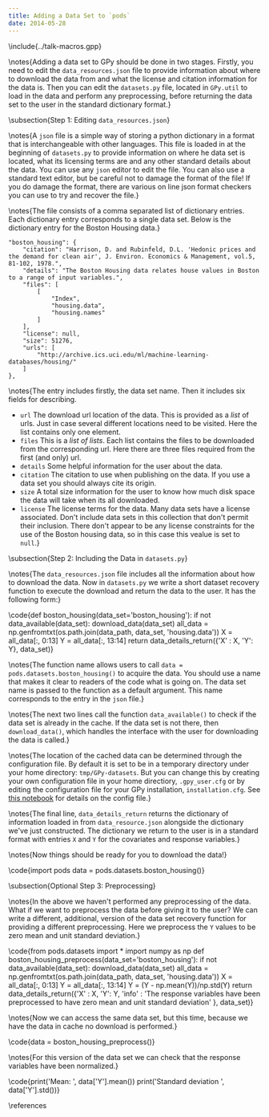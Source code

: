 ```yaml
---
title: Adding a Data Set to `pods`
date: 2014-05-28
---
```



\include{../talk-macros.gpp}

\notes{Adding a data set to GPy should be done in two stages. Firstly, you need to edit the `data_resources.json` file to provide information about where to download the data from and what the license and citation information for the data is. Then you can edit the `datasets.py` file, located in `GPy.util` to load in the data and perform any preprocessing, before returning the data set to the user in the standard dictionary format.}

\subsection{Step 1: Editing `data_resources.json`}

\notes{A `json` file is a simple way of storing a python dictionary in a format that is interchangeable with other languages. This file is loaded in at the beginning of `datasets.py` to provide information on where he data set is located, what its licensing terms are and any other standard details about the data. You can use any `json` editor to edit the file. You can also use a standard text editor, but be careful not to damage the format of the file! If you do damage the format, there are various on line json format checkers you can use to try and recover the file.}

\notes{The file consists of a comma separated list of dictionary entries. Each dictionary entry corresponds to a single data set. Below is the dictionary entry for the Boston Housing data.}

```
"boston_housing": {
	"citation": "Harrison, D. and Rubinfeld, D.L. 'Hedonic prices and the demand for clean air', J. Environ. Economics & Management, vol.5, 81-102, 1978.",
	"details": "The Boston Housing data relates house values in Boston to a range of input variables.",
	"files": [
		[
			"Index",
			"housing.data",
			"housing.names"
		]
	],
	"license": null,
	"size": 51276,
	"urls": [
		"http://archive.ics.uci.edu/ml/machine-learning-databases/housing/"
	]
},
```

\notes{The entry includes firstly, the data set name. Then it includes six fields for describing. 
* `url` The download url location of the data. This is provided as a *list* of urls. Just in case several different locations need to be visited. Here the list contains only one element.
* `files` This is a *list of lists*. Each list contains the files to be downloaded from the corresponding url. Here there are three files required from the first (and only) url.
* `details` Some helpful information for the user about the data.
* `citation` The citation to use when publishing on the data. If you use a data set you should always cite its origin.
* `size` A total size information for the user to know how much disk space the data will take when its all downloaded.
* `license` The license terms for the data. Many data sets have a license associated. Don't include data sets in this collection that don't permit their inclusion. There don't appear to be any license constraints for the use of the Boston housing data, so in this case this vealue is set to `null`.}

\subsection{Step 2: Including the Data in `datasets.py`}

\notes{The `data_resources.json` file includes all the information about how to download the data. Now in `datasets.py` we write a short dataset recovery function to execute the download and return the data to the user. It has the following form:}


\code{def boston_housing(data_set='boston_housing'):
    if not data_available(data_set):
        download_data(data_set)
    all_data = np.genfromtxt(os.path.join(data_path, data_set, 'housing.data'))
    X = all_data[:, 0:13]
    Y = all_data[:, 13:14]
    return data_details_return({'X' : X, 'Y': Y}, data_set)}

\notes{The function name allows users to call `data = pods.datasets.boston_housing()` to acquire the data. You should use a name that makes it clear to readers of the code what is going on. The data set name is passed to the function as a default argument. This name corresponds to the entry in the `json` file.}

\notes{The next two lines call the function `data_available()` to check if the data set is already in the cache. If the data set is not there, then `download_data()`, which handles the interface with the user for downloading the data is called.}

\notes{The location of the cached data can be determined through the configuration file. By default it is set to be in a temporary directory under your home directory: `tmp/GPy-datasets`. But you can change this by creating your own configuration file in your home directiory, `.gpy_user.cfg` or by editing the configuration file for your GPy installation, `installation.cfg`. See [this notebook](../pods/config.ipynb) for details on the config file.}

\notes{The final line, `data_details_return` returns the dictionary of information loaded in from `data_resource.json` alongside the dictionary we've just constructed. The dictionary we return to the user is in a standard format with entries `X` and `Y` for the covariates and response variables.}

\notes{Now things should be ready for you to download the data!}


\code{import pods
data = pods.datasets.boston_housing()}


\subsection{Optional Step 3: Preprocessing}

\notes{In the above we haven't performed any preprocessing of the data. What if we want to preprocess the data before giving it to the user? We can write a different, additional, version of the data set recovery function for providing a different preprocessing. Here we preprocess the `Y` values to be zero mean and unit standard deviation.}


\code{from pods.datasets import *
import numpy as np
def boston_housing_preprocess(data_set='boston_housing'):
    if not data_available(data_set):
        download_data(data_set)
    all_data = np.genfromtxt(os.path.join(data_path, data_set, 'housing.data'))
    X = all_data[:, 0:13]
    Y = all_data[:, 13:14]
    Y = (Y - np.mean(Y))/np.std(Y)
    return data_details_return({'X' : X, 'Y': Y, 
                                'info' : 'The response variables have been preprocessed to have zero mean and unit standard deviation'
                                }, data_set)}

\notes{Now we can access the same data set, but this time, because we have the data in cache no download is performed.}


\code{data = boston_housing_preprocess()}

\notes{For this version of the data set we can check that the response variables have been normalized.}


\code{print('Mean: ', data['Y'].mean())
print('Standard deviation ', data['Y'].std())}

\references
